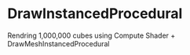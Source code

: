 # DrawInstancedProcedural

Rendring 1,000,000 cubes using Compute Shader + DrawMeshInstancedProcedural